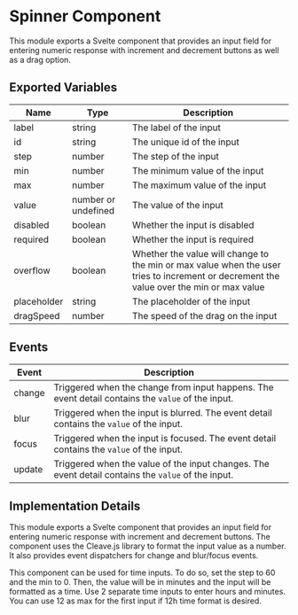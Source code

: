 # Spinner Component

This module exports a Svelte component that provides an input field for entering numeric response with increment and decrement buttons as well as a drag option.

## Exported Variables

| Name        | Type                | Description                                                                                                                             |
| ----------- | ------------------- | --------------------------------------------------------------------------------------------------------------------------------------- |
| label       | string              | The label of the input                                                                                                                  |
| id          | string              | The unique id of the input                                                                                                              |
| step        | number              | The step of the input                                                                                                                   |
| min         | number              | The minimum value of the input                                                                                                          |
| max         | number              | The maximum value of the input                                                                                                          |
| value       | number or undefined | The value of the input                                                                                                                  |
| disabled    | boolean             | Whether the input is disabled                                                                                                           |
| required    | boolean             | Whether the input is required                                                                                                           |
| overflow    | boolean             | Whether the value will change to the min or max value when the user tries to increment or decrement the value over the min or max value |
| placeholder | string              | The placeholder of the input                                                                                                            |
| dragSpeed   | number              | The speed of the drag on the input                                                                                                      |

## Events

| Event  | Description                                                                                        |
| ------ | -------------------------------------------------------------------------------------------------- |
| change | Triggered when the change from input happens. The event detail contains the `value` of the input.  |
| blur   | Triggered when the input is blurred. The event detail contains the `value` of the input.           |
| focus  | Triggered when the input is focused. The event detail contains the `value` of the input.           |
| update | Triggered when the value of the input changes. The event detail contains the `value` of the input. |

## Implementation Details

This module exports a Svelte component that provides an input field for entering numeric response with increment and decrement buttons. The component uses the Cleave.js library to format the input value as a number. It also provides event dispatchers for change and blur/focus events.

This component can be used for time inputs. To do so, set the step to 60 and the min to 0. Then, the value will be in minutes and the input will be formatted as a time. Use 2 separate time inputs to enter hours and minutes. You can use 12 as max for the first input if 12h time format is desired.
